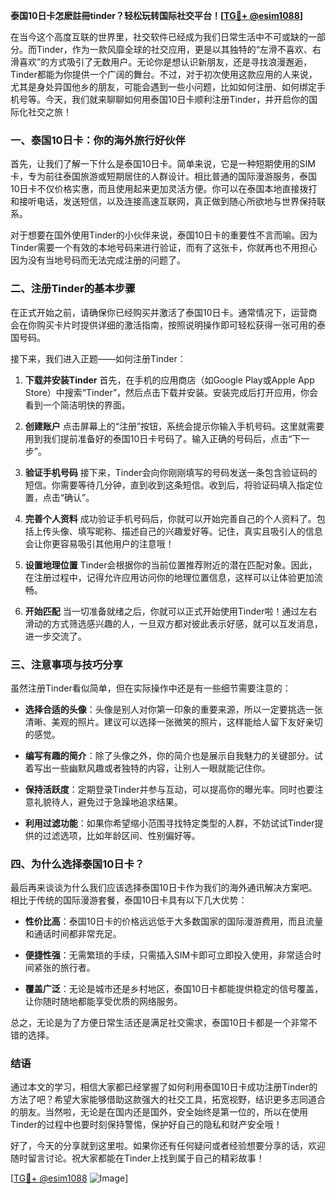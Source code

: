**泰国10日卡怎麽註冊tinder？轻松玩转国际社交平台！[[TG💪+ @esim1088](https://t.me/s/esim1088)]**

在当今这个高度互联的世界里，社交软件已经成为我们日常生活中不可或缺的一部分。而Tinder，作为一款风靡全球的社交应用，更是以其独特的“左滑不喜欢、右滑喜欢”的方式吸引了无数用户。无论你是想认识新朋友，还是寻找浪漫邂逅，Tinder都能为你提供一个广阔的舞台。不过，对于初次使用这款应用的人来说，尤其是身处异国他乡的朋友，可能会遇到一些小问题，比如如何注册、如何绑定手机号等。今天，我们就来聊聊如何用泰国10日卡顺利注册Tinder，并开启你的国际化社交之旅！

### **一、泰国10日卡：你的海外旅行好伙伴**

首先，让我们了解一下什么是泰国10日卡。简单来说，它是一种短期使用的SIM卡，专为前往泰国旅游或短期居住的人群设计。相比普通的国际漫游服务，泰国10日卡不仅价格实惠，而且使用起来更加灵活方便。你可以在泰国本地直接拨打和接听电话，发送短信，以及连接高速互联网，真正做到随心所欲地与世界保持联系。

对于想要在国外使用Tinder的小伙伴来说，泰国10日卡的重要性不言而喻。因为Tinder需要一个有效的本地号码来进行验证，而有了这张卡，你就再也不用担心因为没有当地号码而无法完成注册的问题了。

### **二、注册Tinder的基本步骤**

在正式开始之前，请确保你已经购买并激活了泰国10日卡。通常情况下，运营商会在你购买卡片时提供详细的激活指南，按照说明操作即可轻松获得一张可用的泰国号码。

接下来，我们进入正题——如何注册Tinder：

1. **下载并安装Tinder**
   首先，在手机的应用商店（如Google Play或Apple App Store）中搜索“Tinder”，然后点击下载并安装。安装完成后打开应用，你会看到一个简洁明快的界面。

2. **创建账户**
   点击屏幕上的“注册”按钮，系统会提示你输入手机号码。这里就需要用到我们提前准备好的泰国10日卡号码了。输入正确的号码后，点击“下一步”。

3. **验证手机号码**
   接下来，Tinder会向你刚刚填写的号码发送一条包含验证码的短信。你需要等待几分钟，直到收到这条短信。收到后，将验证码填入指定位置，点击“确认”。

4. **完善个人资料**
   成功验证手机号码后，你就可以开始完善自己的个人资料了。包括上传头像、填写昵称、描述自己的兴趣爱好等。记住，真实且吸引人的信息会让你更容易吸引其他用户的注意哦！

5. **设置地理位置**
   Tinder会根据你的当前位置推荐附近的潜在匹配对象。因此，在注册过程中，记得允许应用访问你的地理位置信息，这样可以让体验更加流畅。

6. **开始匹配**
   当一切准备就绪之后，你就可以正式开始使用Tinder啦！通过左右滑动的方式筛选感兴趣的人，一旦双方都对彼此表示好感，就可以互发消息，进一步交流了。

### **三、注意事项与技巧分享**

虽然注册Tinder看似简单，但在实际操作中还是有一些细节需要注意的：

- **选择合适的头像**：头像是别人对你第一印象的重要来源，所以一定要挑选一张清晰、美观的照片。建议可以选择一张微笑的照片，这样能给人留下友好亲切的感觉。
  
- **编写有趣的简介**：除了头像之外，你的简介也是展示自我魅力的关键部分。试着写出一些幽默风趣或者独特的内容，让别人一眼就能记住你。
  
- **保持活跃度**：定期登录Tinder并参与互动，可以提高你的曝光率。同时也要注意礼貌待人，避免过于急躁地追求结果。
  
- **利用过滤功能**：如果你希望缩小范围寻找特定类型的人群，不妨试试Tinder提供的过滤选项，比如年龄区间、性别偏好等。

### **四、为什么选择泰国10日卡？**

最后再来谈谈为什么我们应该选择泰国10日卡作为我们的海外通讯解决方案吧。相比于传统的国际漫游套餐，泰国10日卡具有以下几大优势：

- **性价比高**：泰国10日卡的价格远远低于大多数国家的国际漫游费用，而且流量和通话时间都非常充足。
  
- **便捷性强**：无需繁琐的手续，只需插入SIM卡即可立即投入使用，非常适合时间紧张的旅行者。
  
- **覆盖广泛**：无论是城市还是乡村地区，泰国10日卡都能提供稳定的信号覆盖，让你随时随地都能享受优质的网络服务。

总之，无论是为了方便日常生活还是满足社交需求，泰国10日卡都是一个非常不错的选择。

### **结语**

通过本文的学习，相信大家都已经掌握了如何利用泰国10日卡成功注册Tinder的方法了吧？希望大家能够借助这款强大的社交工具，拓宽视野，结识更多志同道合的朋友。当然啦，无论是在国内还是国外，安全始终是第一位的，所以在使用Tinder的过程中也要时刻保持警惕，保护好自己的隐私和财产安全哦！

好了，今天的分享就到这里啦。如果你还有任何疑问或者经验想要分享的话，欢迎随时留言讨论。祝大家都能在Tinder上找到属于自己的精彩故事！

[[TG💪+ @esim1088](https://t.me/s/esim1088) ![Image](https://i.postimg.cc/4NQfJmqS/Snipaste-2025-05-13-00-14-12.png)]